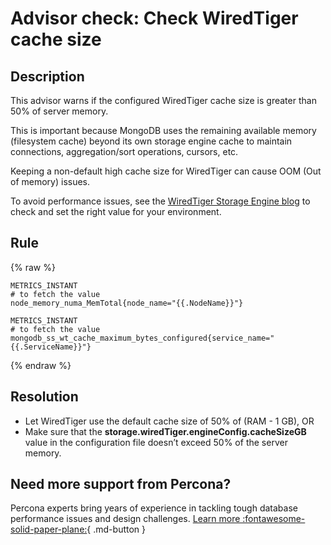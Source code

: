 # Advisor check: Check WiredTiger cache size

## Description
This advisor warns if the configured WiredTiger cache size is greater than 50% of server memory. 

This is important because MongoDB uses the remaining available memory (filesystem cache) beyond its own storage engine cache to maintain connections, aggregation/sort operations, cursors, etc. 

Keeping a non-default high cache size for WiredTiger can cause OOM (Out of memory) issues.

To avoid performance issues, see the [WiredTiger Storage Engine blog](https://www.mongodb.com/docs/manual/core/wiredtiger/#memory-use) to check and set the right value for your environment.

## Rule

{% raw %}
```
METRICS_INSTANT
# to fetch the value
node_memory_numa_MemTotal{node_name="{{.NodeName}}"}

METRICS_INSTANT
# to fetch the value
mongodb_ss_wt_cache_maximum_bytes_configured{service_name="{{.ServiceName}}"}            
```
{% endraw %}

## Resolution
- Let WiredTiger use the default cache size of 50% of (RAM - 1 GB), OR 
- Make sure that the **storage.wiredTiger.engineConfig.cacheSizeGB** value in the configuration file doesn’t exceed 50% of the server memory.

## Need more support from Percona?

Percona experts bring years of experience in tackling tough database performance issues and design challenges.
[Learn more :fontawesome-solid-paper-plane:](https://per.co.na/subscribe){ .md-button }

